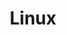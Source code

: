 ---
title: Linux
menu:
  sidebar:
    name: Linux
    identifier: sub-linux
    parent: os
    weight: 20
---